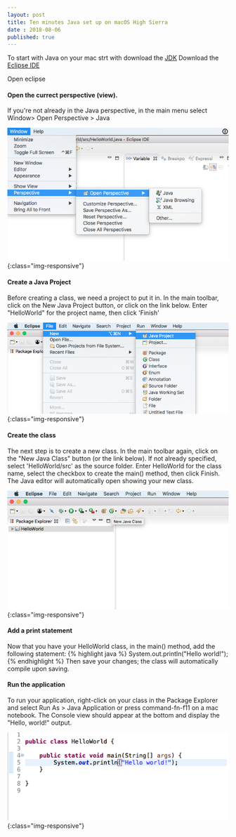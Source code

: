 ```yaml
---
layout: post
title: Ten minutes Java set up on macOS High Sierra
date : 2018-08-06
published: true
---
```

To start with Java on your mac strt with download the [JDK](https://www.oracle.com/technetwork/java/javase/downloads/jdk11-downloads-5066655.html)
Download the [Eclipse IDE](https://www.eclipse.org/downloads/download.php?file=/oomph/epp/2018-12/R/eclipse-inst-mac64.dmg&mirror_id=518)

Open eclipse

#### Open the currect perspective (view).
<!--excerpt.start-->
If you're not already in the Java perspective, in the main 
menu select 
Window> Open Perspective > Java

![screenshot1](/assets/img/java/ScreenShot1.png){:class="img-responsive"}

<!--excerpt.end-->

#### Create a Java Project
Before creating a class, we need a project to put it in. In the main toolbar, click on the New Java Project button, or click on the link below. Enter "HelloWorld" for the project name, then click 'Finish'

![screenshot2](/assets/img/java/ScreenShot2.png){:class="img-responsive"}

#### Create the class
The next step is to create a new class. In the main toolbar again, click on the "New Java Class" button (or the link below). If not already specified, select 'HelloWorld/src' as the source folder. Enter HelloWorld for the class name, select the checkbox to create the main() method, then click Finish.
The Java editor will automatically open showing your new class.

![screenshot3](/assets/img/java/ScreenShot3.png){:class="img-responsive"}

#### Add a print statement
Now that you have your HelloWorld class, in the main() method, add the following statement:
{% highlight java %}
System.out.println("Hello world!");
{% endhighlight %}
Then save your changes; the class will automatically compile 
upon saving.

#### Run the application
To run your application, right-click on your class in the Package Explorer and select Run As > Java Application or press command-fn-f11 on a mac notebook. 
The Console view should appear at the bottom and display the "Hello, world!" output.

![screenshot4](/assets/img/java/ScreenShot4.png){:class="img-responsive"}